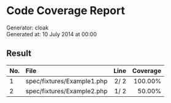 # Code Coverage Report

Generator: cloak  
Generated at: 10 July 2014 at 00:00  

## Result

| No. | File | Line | Coverage |
|:-|:-|-:|-:|
|1|spec/fixtures/Example1.php| 2/ 2|100.00%|
|2|spec/fixtures/Example2.php| 1/ 2| 50.00%|
